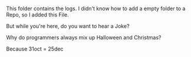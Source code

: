 This folder contains the logs.
I didn't know how to add a empty folder to a Repo, so I added this File.

But while you're here, do you want to hear a Joke?

Why do programmers always mix up Halloween and Christmas?

Because 31oct = 25dec
